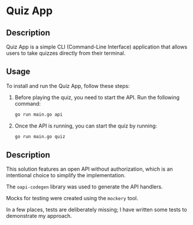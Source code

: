 # Quiz App

## Description
Quiz App is a simple CLI (Command-Line Interface) application that allows users to take quizzes directly from their terminal.

## Usage
To install and run the Quiz App, follow these steps:

1. Before playing the quiz, you need to start the API. Run the following command:

   ```bash
   go run main.go api

1. Once the API is running, you can start the quiz by running:

   ```bash
   go run main.go quiz


## Description

This solution features an open API without authorization, which is an intentional choice to simplify the implementation.

The `oapi-codegen` library was used to generate the API handlers.

Mocks for testing were created using the `mockery` tool.

In a few places, tests are deliberately missing; I have written some tests to demonstrate my approach.


